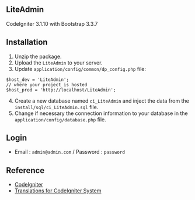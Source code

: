 ## LiteAdmin

CodeIgniter 3.1.10 with Bootstrap 3.3.7

## Installation

1. Unzip the package.
2. Upload the `LiteAdmin` to your server.
3. Update `application/config/common/dp_config.php` file:

```
$host_dev = 'LiteAdmin';
// where your project is hosted
$host_prod = 'http://localhost/LiteAdmin';
```

4. Create a new database named `ci_LiteAdmin` and inject the data from the `install/sql/ci_LiteAdmin.sql` file.
5. Change if necessary the connection information to your database in the `application/config/database.php` file.

## Login

- Email : `admin@admin.com` / Password : `password`

## Reference

- [CodeIgniter](https://github.com/bcit-ci/CodeIgniter)
- [Translations for CodeIgniter System](https://github.com/bcit-ci/codeigniter3-translations)

